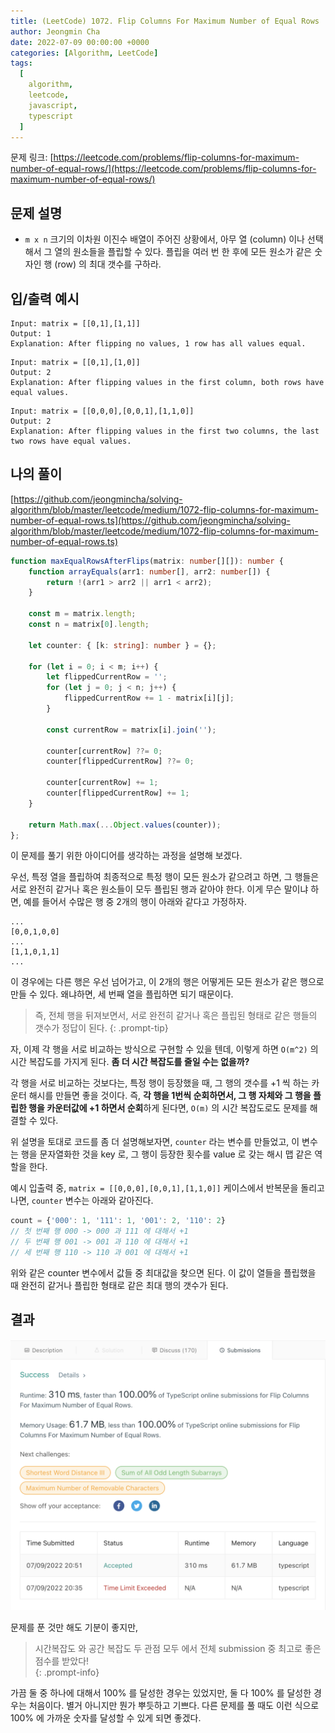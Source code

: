 ```yaml
---
title: (LeetCode) 1072. Flip Columns For Maximum Number of Equal Rows
author: Jeongmin Cha
date: 2022-07-09 00:00:00 +0000
categories: [Algorithm, LeetCode]
tags:
  [
    algorithm,
    leetcode,
    javascript,
    typescript
  ]
---
```

문제 링크: [https://leetcode.com/problems/flip-columns-for-maximum-number-of-equal-rows/](https://leetcode.com/problems/flip-columns-for-maximum-number-of-equal-rows/)

## 문제 설명

- `m x n` 크기의 이차원 이진수 배열이 주어진 상황에서, 아무 열 (column) 이나 선택해서 그 열의 원소들을 플립할 수 있다. 플립을 여러 번 한 후에 모든 원소가 같은 숫자인 행 (row) 의 최대 갯수를 구하라.  

## 입/출력 예시

```Plaintext
Input: matrix = [[0,1],[1,1]]
Output: 1
Explanation: After flipping no values, 1 row has all values equal.
```

```Plaintext
Input: matrix = [[0,1],[1,0]]
Output: 2
Explanation: After flipping values in the first column, both rows have equal values.
```

```Plaintext
Input: matrix = [[0,0,0],[0,0,1],[1,1,0]]
Output: 2
Explanation: After flipping values in the first two columns, the last two rows have equal values.
```

## 나의 풀이

[https://github.com/jeongmincha/solving-algorithm/blob/master/leetcode/medium/1072-flip-columns-for-maximum-number-of-equal-rows.ts](https://github.com/jeongmincha/solving-algorithm/blob/master/leetcode/medium/1072-flip-columns-for-maximum-number-of-equal-rows.ts)  

```Typescript
function maxEqualRowsAfterFlips(matrix: number[][]): number {
    function arrayEquals(arr1: number[], arr2: number[]) {
        return !(arr1 > arr2 || arr1 < arr2);
    }

    const m = matrix.length;
    const n = matrix[0].length;

    let counter: { [k: string]: number } = {};

    for (let i = 0; i < m; i++) {
        let flippedCurrentRow = '';
        for (let j = 0; j < n; j++) {
            flippedCurrentRow += 1 - matrix[i][j];
        }

        const currentRow = matrix[i].join('');

        counter[currentRow] ??= 0;
        counter[flippedCurrentRow] ??= 0;

        counter[currentRow] += 1;
        counter[flippedCurrentRow] += 1;
    }

    return Math.max(...Object.values(counter));
};
```

이 문제를 풀기 위한 아이디어를 생각하는 과정을 설명해 보겠다.

우선, 특정 열을 플립하여 최종적으로 특정 행이 모든 원소가 같으려고 하면, 그 행들은 서로 완전히 같거나 혹은 원소들이 모두 플립된 행과 같아야 한다. 이게 무슨 말이냐 하면, 예를 들어서 수많은 행 중 2개의 행이 아래와 같다고 가정하자.

```Plaintext
...
[0,0,1,0,0]
...
[1,1,0,1,1]
...
```

이 경우에는 다른 행은 우선 넘어가고, 이 2개의 행은 어떻게든 모든 원소가 같은 행으로 만들 수 있다. 왜냐하면, 세 번째 열을 플립하면 되기 때문이다.  

> 즉, 전체 행을 뒤져보면서, 서로 완전히 같거나 혹은 플립된 형태로 같은 행들의 갯수가 정답이 된다.
{: .prompt-tip}

자, 이제 각 행을 서로 비교하는 방식으로 구현할 수 있을 텐데, 이렇게 하면 `O(m^2)` 의 시간 복잡도를 가지게 된다. **좀 더 시간 복잡도를 줄일 수는 없을까?**  

각 행을 서로 비교하는 것보다는, 특정 행이 등장했을 때, 그 행의 갯수를 +1 씩 하는 카운터 해시를 만들면 좋을 것이다. 즉, **각 행을 1번씩 순회하면서, 그 행 자체와 그 행을 플립한 행을 카운터값에 +1 하면서 순회**하게 된다면, `O(m)` 의 시간 복잡도로도 문제를 해결할 수 있다.  

위 설명을 토대로 코드를 좀 더 설명해보자면, `counter` 라는 변수를 만들었고, 이 변수는 행을 문자열화한 것을 key 로, 그 행이 등장한 횟수를 value 로 갖는 해시 맵 같은 역할을 한다.  

예시 입출력 중, `matrix = [[0,0,0],[0,0,1],[1,1,0]]` 케이스에서 반복문을 돌리고 나면, `counter` 변수는 아래와 같아진다.

```Typescript
count = {'000': 1, '111': 1, '001': 2, '110': 2}
// 첫 번째 행 000 -> 000 과 111 에 대해서 +1
// 두 번째 행 001 -> 001 과 110 에 대해서 +1
// 세 번째 행 110 -> 110 과 001 에 대해서 +1
```

위와 같은 counter 변수에서 값들 중 최대값을 찾으면 된다. 이 값이 열들을 플립했을 때 완전히 같거나 플립한 형태로 같은 최대 행의 갯수가 된다.

## 결과

![00008-1.png](/resources/posts/00008-1.png)

문제를 푼 것만 해도 기분이 좋지만,  

> 시간복잡도 와 공간 복잡도 두 관점 모두 에서 전체 submission 중 최고로 좋은 점수를 받았다!  
{: .prompt-info}

가끔 둘 중 하나에 대해서 100% 를 달성한 경우는 있었지만, 둘 다 100% 를 달성한 경우는 처음이다. 별거 아니지만 뭔가 뿌듯하고 기쁘다. 다른 문제를 풀 때도 이런 식으로 100% 에 가까운 숫자를 달성할 수 있게 되면 좋겠다.  
